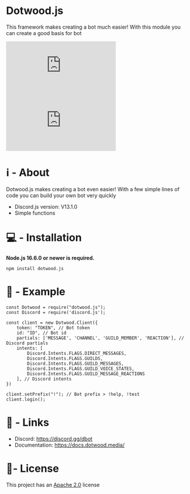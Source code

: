 # Dotwood.js
This framework makes creating a bot much easier! With this module you can create a good basis for bot

[![downloadsBadge](https://img.shields.io/npm/dt/dotwood.js?style=for-the-badge)](https://npmjs.com/dotwood.js)
[![versionBadge](https://img.shields.io/npm/v/dotwood.js?style=for-the-badge)](https://npmjs.com/dotwood.js)

# ℹ️ - About

Dotwood.js makes creating a bot even easier! With a few simple lines of code you can build your own bot very quickly
- Discord.js version: V13.1.0
- Simple functions

# 💻 - Installation
**Node.js 16.6.0 or newer is required.**

```
npm install dotwood.js
```

# 📖 - Example
```
const Dotwood = require("dotwood.js");
const Discord = require('discord.js');

const client = new Dotwood.Client({
    token: "TOKEN", // Bot token
    id: "ID", // Bot id
    partials: ['MESSAGE', 'CHANNEL', 'GUILD_MEMBER', 'REACTION'], // Discord partials
    intents: [
        Discord.Intents.FLAGS.DIRECT_MESSAGES,
        Discord.Intents.FLAGS.GUILDS,
        Discord.Intents.FLAGS.GUILD_MESSAGES,
        Discord.Intents.FLAGS.GUILD_VOICE_STATES,
        Discord.Intents.FLAGS.GUILD_MESSAGE_REACTIONS
    ], // Discord intents
})

client.setPrefix("!"); // Bot prefix > !help, !test
client.login();
```

# 🔗 - Links
- Discord: https://discord.gg/dbot
- Documentation: https://docs.dotwood.media/

# 📑- License
This project has an <a href="https://github.com/DotwoodMedia/dotwood.js/blob/main/LICENSE">Apache 2.0</a> license

